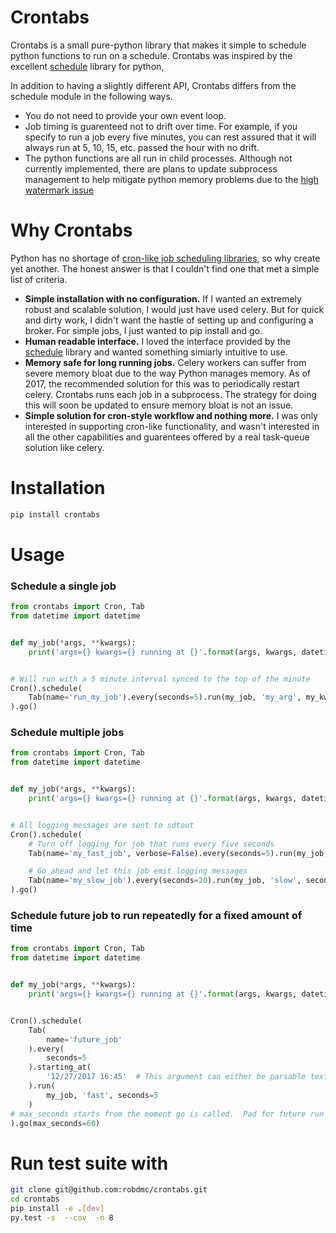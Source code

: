 # Crontabs
Crontabs is a small pure-python library that makes it simple to schedule python functions to run on a schedule.
Crontabs was inspired by the excellent [schedule](https://github.com/dbader/schedule) library for python,

In addition to having a slightly different API, Crontabs differs from the schedule module in the following
ways.

  * You do not need to provide your own event loop.
  * Job timing is guarenteed not to drift over time.  For example, if you specify to run a job every five minutes,
    you can rest assured that it will always run at 5, 10, 15, etc. passed the hour with no drift.
  * The python functions are all run in child processes.  Although not currently implemented, there are plans to update
    subprocess management to help mitigate python memory problems due to the
    [high watermark issue](https://hbfs.wordpress.com/2013/01/08/python-memory-management-part-ii/)

# Why Crontabs
Python has no shortage of [cron-like job scheduling libraries](https://pypi.python.org/pypi?%3Aaction=search&term=cron), so why create yet another.  The honest answer is that I couldn't find one that met a simple list of criteria.
* **Simple installation with no configuration.** If I wanted an extremely robust and scalable solution, I would just have used celery. But for quick and dirty work, I didn't want the hastle of setting up and configuring a broker.  For simple jobs, I just wanted to pip install and go.
* **Human readable interface.**  I loved the interface provided by the [schedule](https://github.com/dbader/schedule) library and wanted something simiarly intuitive to use.
* **Memory safe for long running jobs.** Celery workers can suffer from severe memory bloat due to the way Python manages memory.  As of 2017, the recommended solution for this was to periodically restart celery.  Crontabs runs each job in a subprocess.  The strategy for doing this will soon be updated to ensure memory bloat is not an issue.
* **Simple solution for cron-style workflow and nothing more.**  I was only interested in supporting cron-like functionality, and wasn't interested in all the other capabilities and guarentees offered by a real task-queue solution like celery.

# Installation
```bash
pip install crontabs
```
# Usage

### Schedule a single job
```python
from crontabs import Cron, Tab
from datetime import datetime


def my_job(*args, **kwargs):
    print('args={} kwargs={} running at {}'.format(args, kwargs, datetime.now()))


# Will run with a 5 minute interval synced to the top of the minute
Cron().schedule(
    Tab(name='run_my_job').every(seconds=5).run(my_job, 'my_arg', my_kwarg='hello')
).go()

```

### Schedule multiple jobs
```python
from crontabs import Cron, Tab
from datetime import datetime


def my_job(*args, **kwargs):
    print('args={} kwargs={} running at {}'.format(args, kwargs, datetime.now()))


# All logging messages are sent to sdtout
Cron().schedule(
    # Turn off logging for job that runs every five seconds
    Tab(name='my_fast_job', verbose=False).every(seconds=5).run(my_job, 'fast', seconds=5),

    # Go ahead and let this job emit logging messages
    Tab(name='my_slow_job').every(seconds=20).run(my_job, 'slow', seconds=20),
).go()

```

### Schedule future job to run repeatedly for a fixed amount of time
```python
from crontabs import Cron, Tab
from datetime import datetime


def my_job(*args, **kwargs):
    print('args={} kwargs={} running at {}'.format(args, kwargs, datetime.now()))


Cron().schedule(
    Tab(
        name='future_job'
    ).every(
        seconds=5
    ).starting_at(
        '12/27/2017 16:45'  # This argument can either be parsable text or datetime object.
    ).run(
        my_job, 'fast', seconds=5
    )
# max_seconds starts from the moment go is called.  Pad for future run times accordingly.
).go(max_seconds=60)
```

# Run test suite with
```bash
git clone git@github.com:robdmc/crontabs.git
cd crontabs
pip install -e .[dev]
py.test -s  --cov  -n 8
```
